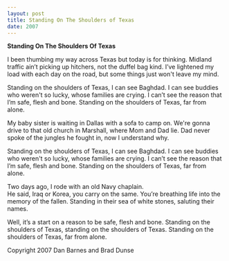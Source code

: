 ```yaml
---
layout: post
title: Standing On The Shoulders of Texas
date: 2007
---
```


<b>Standing On The Shoulders Of Texas</b>

I been thumbing my way across Texas
but today is for thinking.
Midland traffic ain’t picking up hitchers,
not the duffel bag kind.
I’ve lightened my load with each day on the road,
but some things just won't leave my  mind.

Standing on the shoulders of Texas,
I can see Baghdad.
I can see buddies who weren't so lucky,
whose families are crying.
I can’t see  the reason that I’m safe,
flesh and bone.
Standing on the shoulders of Texas,
far from alone.

My baby sister is waiting in Dallas
with a sofa to camp on.
We're gonna drive to that old church in Marshall,
where Mom and Dad lie.
Dad never spoke of the jungles he fought in,
now I understand why.

Standing on the shoulders of Texas,
I can see Baghdad.
I can see buddies who weren't so lucky,
whose families are crying.
I can’t see  the reason that I’m safe,
flesh and bone.
Standing on the shoulders of Texas,
far from alone.

Two days ago, I rode with an old Navy chaplain.    
He said, Iraq or Korea, you carry on the same.
You’re breathing life into the memory of the fallen.
Standing in their sea of white stones,
saluting their names.

Well, it’s a start on a reason to be safe,
flesh and bone.
Standing on the shoulders of Texas,
standing on the shoulders of Texas.
Standing on the shoulders of Texas,
far from alone.


Copyright 2007 Dan Barnes and Brad Dunse
